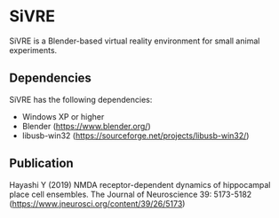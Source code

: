 
# SiVRE

SiVRE is a Blender-based virtual reality environment for small animal experiments.


## Dependencies

SiVRE has the following dependencies:
- Windows XP or higher
- Blender (https://www.blender.org/)
- libusb-win32 (https://sourceforge.net/projects/libusb-win32/)

## Publication

Hayashi Y (2019) NMDA receptor-dependent dynamics of hippocampal place cell ensembles.
The Journal of Neuroscience  39: 5173-5182
(https://www.jneurosci.org/content/39/26/5173)
